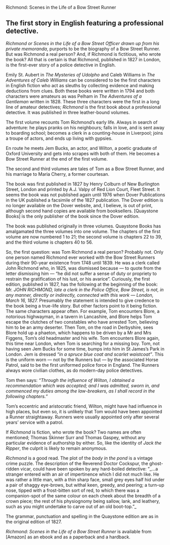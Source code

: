 Richmond: Scenes in the Life of a Bow Street Runner
## The first story in English featuring a professional detective.
_Richmond or Scenes in the Life of a Bow Street Officer drawn up from his private memoranda_, purports to be the biography of a Bow Street Runner. But was Richmond a real person? And, if Richmond is fictitious, who wrote the book? All that is certain is that Richmond, published in 1827 in London, is the first-ever story of a police detective in English.

Emily St. Aubert in _The Mysteries of Udolpho_ and Caleb Williams in _The Adventures of Caleb Williams_ can be considered to be the first characters in English fiction who act as sleuths by collecting evidence and making deductions from clues. Both these books were written in 1794 and both characters were amateurs as was Pelham in _The Adventures of a Gentleman_ written in 1828. These three characters were the first in a long line of amateur detectives; _Richmond_ is the first book about a professional detective. It was published in three leather-bound volumes.

The first volume recounts Tom Richmond’s early life. Always in search of adventure: he plays pranks on his neighbours; falls in love, and is sent away to boarding school; becomes a clerk in a counting-house in Liverpool; joins a troupe of actors, and ends up living with gypsies. 

En route he meets Jem Bucks, an actor, and Wilton, a poetic graduate of Oxford University and gets into scrapes with both of them. He becomes a Bow Street Runner at the end of the first volume.

The second and third volumes are tales of Tom as a Bow Street Runner, and his marriage to Maria Cherry, a former courtesan.

The book was first published in 1827 by Henry Colburn of New Burlington Street, London and printed by A.J. Valpy of Red Lion Court, Fleet Street. It seems the book was not published again until 1976 when Dover Publications in the UK published a facsimile of the 1827 publication. The Dover edition is no longer available on the Dover website, and, I believe, is out of print, although second hand copies are available from booksellers. [Quaystone Books] is the only publisher of the book since the Dover edition. 

The book was published originally in three volumes. Quaystone Books has amalgamated the three volumes into one volume. The chapters of the first volume are now numbered 1 to 21; the second volume is chapters 22 to 39, and the third volume is chapters 40 to 56.

So, the first question: was Tom Richmond a real person? Probably not. Only one person named Richmond ever worked with the Bow Street Runners during their 90-year existence from 1748 until 1839. He was a clerk called John Richmond who, in 1825, was dismissed because — to quote from the letter dismissing him — “he did not suffer a sense of duty or propriety to restrain the gratification of his lust, or his avarice”. Curiously, the first edition, published in 1827, has the following at the beginning of the book:
_Mr. JOHN RICHMOND, late a clerk in the Police Office, Bow Street, is not, in any manner, directly or indirectly, connected with this work   — London, March 16, 1827._
Presumably the statement is intended to give credence to the book being a true-life story. But other factors point to it being fiction. The same characters appear often. For example, Tom encounters Blore, a notorious highwayman, in a tavern in Lancashire, and Blore helps Tom escape the clutches of two constables who have arrested Tom, believing him to be an army deserter. Then Tom, on the road in Derbyshire, sees Blore hold up a phaeton, which happens to be driven by a Mr and Mrs Figgens, Tom’s old headmaster and his wife. Tom encounters Blore again, this time near London, when Tom is searching for a missing boy. Tom, not having seen Jem Bucks for some time, bumps into him in St James’s Park in London. Jem is dressed _“in a spruce blue coat and scarlet waistcoat”_. This is the uniform worn — not by the Runners but — by the associated Horse Patrol, said to be the first uniformed police force in England. The Runners always wore civilian clothes, as do modern-day police detectives. 

Tom then says: _“Through the influence of Wilton, I obtained a recommendation which was accepted; and I was admitted, sworn in, and commenced my duties among the law-breakers, as I shall record in the following chapters.”_

Tom’s eccentric and aristocratic friend, Wilton, might have had influence in high places, but even so, it is unlikely that Tom would have been appointed a Runner straightaway. Runners were usually appointed only after several years’ service with a patrol.

If _Richmond_ is fiction, who wrote the book? Two names are often mentioned; Thomas Skinner Surr and Thomas Gaspey, without any particular evidence of authorship by either. So, like the identity of _Jack the Ripper_, the culprit is likely to remain anonymous.

_Richmond_ is a good read. The plot of the _body in the pond_  is a vintage crime puzzle. The description of the Reverend Doctor Cockspur, the ghost-ridden vicar, could have been spoken by any hard-boiled detective: ”\_…a stranger entered with an air of impertinence which I did not much like. He was rather a little man, with a thin sharp face, small grey eyes half hid under a pair of shaggy eye-brows, but withal keen, greedy, and peering; a turn-up nose, tipped with a frost-bitten sort of red, to which there was a companion-spot of the same colour on each cheek about the breadth of a crown piece; the rest of his physiognomy being sallow, lank, and leathery, such as you might undertake to carve out of an old boot-top.”\_

The grammar, punctuation and spelling in the Quaystone edition are as in the original edition of 1827.

_Richmond: Scenes in the Life of a Bow Street Runner_ is available from [Amazon] as an ebook and as a paperback and a hardback.


